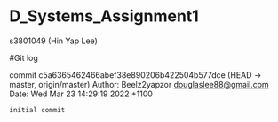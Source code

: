 # D_Systems_Assignment1
s3801049 (Hin Yap Lee)

#Git log

commit c5a6365462466abef38e890206b422504b577dce (HEAD -> master, origin/master)
Author: Beelz2yapzor <douglaslee88@gmail.com>
Date:   Wed Mar 23 14:29:19 2022 +1100

    initial commit
